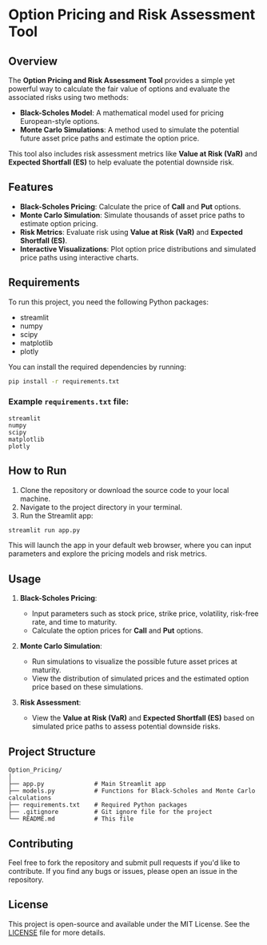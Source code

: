 # Option Pricing and Risk Assessment Tool

## Overview

The **Option Pricing and Risk Assessment Tool** provides a simple yet powerful way to calculate the fair value of options and evaluate the associated risks using two methods:  
- **Black-Scholes Model**: A mathematical model used for pricing European-style options.
- **Monte Carlo Simulations**: A method used to simulate the potential future asset price paths and estimate the option price.

This tool also includes risk assessment metrics like **Value at Risk (VaR)** and **Expected Shortfall (ES)** to help evaluate the potential downside risk.

## Features
- **Black-Scholes Pricing**: Calculate the price of **Call** and **Put** options.
- **Monte Carlo Simulation**: Simulate thousands of asset price paths to estimate option pricing.
- **Risk Metrics**: Evaluate risk using **Value at Risk (VaR)** and **Expected Shortfall (ES)**.
- **Interactive Visualizations**: Plot option price distributions and simulated price paths using interactive charts.

## Requirements

To run this project, you need the following Python packages:
- streamlit
- numpy
- scipy
- matplotlib
- plotly

You can install the required dependencies by running:
```bash
pip install -r requirements.txt
```
### Example `requirements.txt` file:
```
streamlit  
numpy  
scipy  
matplotlib  
plotly  
```

## How to Run

1. Clone the repository or download the source code to your local machine.
2. Navigate to the project directory in your terminal.
3. Run the Streamlit app:
```bash
streamlit run app.py
```
This will launch the app in your default web browser, where you can input parameters and explore the pricing models and risk metrics.

## Usage

1. **Black-Scholes Pricing**:  
   - Input parameters such as stock price, strike price, volatility, risk-free rate, and time to maturity.
   - Calculate the option prices for **Call** and **Put** options.
   
2. **Monte Carlo Simulation**:  
   - Run simulations to visualize the possible future asset prices at maturity.
   - View the distribution of simulated prices and the estimated option price based on these simulations.

3. **Risk Assessment**:  
   - View the **Value at Risk (VaR)** and **Expected Shortfall (ES)** based on simulated price paths to assess potential downside risks.

## Project Structure
```
Option_Pricing/  
│  
├── app.py              # Main Streamlit app  
├── models.py           # Functions for Black-Scholes and Monte Carlo calculations  
├── requirements.txt    # Required Python packages  
├── .gitignore          # Git ignore file for the project  
└── README.md           # This file  
```
## Contributing

Feel free to fork the repository and submit pull requests if you'd like to contribute. If you find any bugs or issues, please open an issue in the repository.

## License

This project is open-source and available under the MIT License. See the [LICENSE](LICENSE) file for more details.
